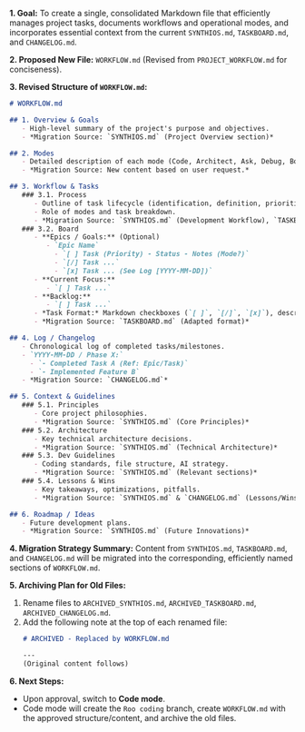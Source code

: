 **1. Goal:**
To create a single, consolidated Markdown file that efficiently manages project tasks, documents workflows and operational modes, and incorporates essential context from the current `SYNTHIOS.md`, `TASKBOARD.md`, and `CHANGELOG.md`.

**2. Proposed New File:**
`WORKFLOW.md` (Revised from `PROJECT_WORKFLOW.md` for conciseness).

**3. Revised Structure of `WORKFLOW.md`:**

```markdown
# WORKFLOW.md

## 1. Overview & Goals
   - High-level summary of the project's purpose and objectives.
   - *Migration Source: `SYNTHIOS.md` (Project Overview section)*

## 2. Modes
   - Detailed description of each mode (Code, Architect, Ask, Debug, Boomerang) and its role.
   - *Migration Source: New content based on user request.*

## 3. Workflow & Tasks
   ### 3.1. Process
      - Outline of task lifecycle (identification, definition, prioritization, execution, completion).
      - Role of modes and task breakdown.
      - *Migration Source: `SYNTHIOS.md` (Development Workflow), `TASKBOARD.md` (Process Guidelines)*
   ### 3.2. Board
      - **Epics / Goals:** (Optional)
         - `Epic Name`
           - `[ ] Task (Priority) - Status - Notes (Mode?)`
           - `[/] Task ...`
           - `[x] Task ... (See Log [YYYY-MM-DD])`
      - **Current Focus:**
         - `[ ] Task ...`
      - **Backlog:**
         - `[ ] Task ...`
      - *Task Format:* Markdown checkboxes (`[ ]`, `[/]`, `[x]`), description, priority, status, notes.
      - *Migration Source: `TASKBOARD.md` (Adapted format)*

## 4. Log / Changelog
   - Chronological log of completed tasks/milestones.
   - `YYYY-MM-DD / Phase X:`
     - `- Completed Task A (Ref: Epic/Task)`
     - `- Implemented Feature B`
   - *Migration Source: `CHANGELOG.md`*

## 5. Context & Guidelines
   ### 5.1. Principles
      - Core project philosophies.
      - *Migration Source: `SYNTHIOS.md` (Core Principles)*
   ### 5.2. Architecture
      - Key technical architecture decisions.
      - *Migration Source: `SYNTHIOS.md` (Technical Architecture)*
   ### 5.3. Dev Guidelines
      - Coding standards, file structure, AI strategy.
      - *Migration Source: `SYNTHIOS.md` (Relevant sections)*
   ### 5.4. Lessons & Wins
      - Key takeaways, optimizations, pitfalls.
      - *Migration Source: `SYNTHIOS.md` & `CHANGELOG.md` (Lessons/Wins)*

## 6. Roadmap / Ideas
   - Future development plans.
   - *Migration Source: `SYNTHIOS.md` (Future Innovations)*

```

**4. Migration Strategy Summary:**
Content from `SYNTHIOS.md`, `TASKBOARD.md`, and `CHANGELOG.md` will be migrated into the corresponding, efficiently named sections of `WORKFLOW.md`.

**5. Archiving Plan for Old Files:**
1.  Rename files to `ARCHIVED_SYNTHIOS.md`, `ARCHIVED_TASKBOARD.md`, `ARCHIVED_CHANGELOG.md`.
2.  Add the following note at the top of each renamed file:
    ```markdown
    # ARCHIVED - Replaced by WORKFLOW.md

    ---
    (Original content follows)
    ```

**6. Next Steps:**
*   Upon approval, switch to **Code mode**.
*   Code mode will create the `Roo coding` branch, create `WORKFLOW.md` with the approved structure/content, and archive the old files.